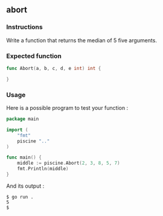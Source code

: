 ## abort

### Instructions

Write a function that returns the median of 5 five arguments.

### Expected function

```go
func Abort(a, b, c, d, e int) int {

}
```

### Usage

Here is a possible program to test your function :

```go
package main

import (
	"fmt"
	piscine ".."
)

func main() {
	middle := piscine.Abort(2, 3, 8, 5, 7)
	fmt.Println(middle)
}
```

And its output :

```console
$ go run .
5
$
```
